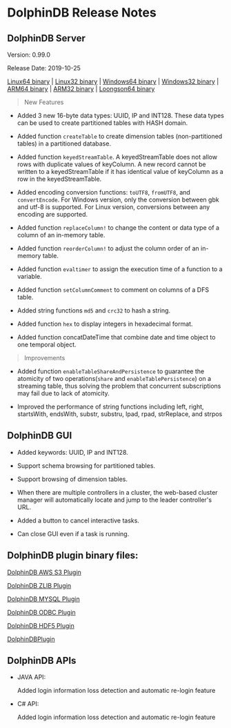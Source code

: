# DolphinDB Release Notes

## DolphinDB Server

Version: 0.99.0

Release Date: 2019-10-25

[Linux64 binary](http://www.dolphindb.com/downloads/DolphinDB_Linux64_V0.99.0.zip) | 
[Linux32 binary](http://www.dolphindb.com/downloads/DolphinDB_Linux32_V0.99.0.zip) | [Windows64 binary](http://www.dolphindb.com/downloads/DolphinDB_Win64_V0.99.0.zip) | 
[Windows32 binary](http://www.dolphindb.com/downloads/DolphinDB_Win32_V0.99.0.zip) | 
[ARM64 binary](http://www.dolphindb.com/downloads/DolphinDB_ARM64_V0.99.0.zip) | 
[ARM32 binary](http://www.dolphindb.com/downloads/DolphinDB_ARM32_V0.99.0.zip) | [Loongson64 binary](http://www.dolphindb.com/downloads/DolphinDB_Loongson64_V0.97.0.zip) 


> New Features

* Added 3 new 16-byte data types: UUID, IP and INT128. These data types can be used to create partitioned tables with HASH domain. 

* Added function `createTable` to create dimension tables (non-partitioned tables) in a partitioned database.

* Added function `keyedStreamTable`. A keyedStreamTable does not allow rows with duplicate values of keyColumn. A new record cannot be written to a keyedStreamTable if it has identical value of keyColumn as a row in the keyedStreamTable.

* Added encoding conversion functions: `toUTF8`, `fromUTF8`, and `convertEncode`. For Windows version, only the conversion between gbk and utf-8 is supported. For Linux version, conversions between any encoding are supported.

* Added function `replaceColumn!` to change the content or data type of a column of an in-memory table.

* Added function `reorderColumn!` to adjust the column order of an in-memory table.

* Added function `evaltimer` to assign the execution time of a function to a variable.

* Added function `setColumnComment` to comment on columns of a DFS table.

* Added string functions `md5` and `crc32` to hash a string.

* Added function `hex` to display integers in hexadecimal format.

* Added function concatDateTime that combine date and time object to one temporal object.  


> Improvements

* Added function `enableTableShareAndPersistence` to guarantee the atomicity of two operations(`share` and `enableTablePersistence`) on a streaming table, thus solving the problem that concurrent subscriptions may fail due to lack of atomicity.

* Improved the performance of string functions including left, right, startsWith, endsWith, substr, substru, lpad, rpad, strReplace, and strpos


## DolphinDB GUI

* Added keywords: UUID, IP and INT128.

* Support schema browsing for partitioned tables.

* Support browsing of dimension tables.

* When there are multiple controllers in a cluster, the web-based cluster manager will automatically locate and jump to the leader controller's URL.

* Added a button to cancel interactive tasks.

* Can close GUI even if a task is running.

## DolphinDB plugin binary files:

[DolphinDB AWS S3 Plugin](http://www.dolphindb.com/downloads/AWSS3_V0.99.0.zip)

[DolphinDB ZLIB Plugin](http://www.dolphindb.com/downloads/ZLIB_V0.99.0.zip)

[DolphinDB MYSQL Plugin](http://www.dolphindb.com/downloads/MYSQL_V0.99.0.zip)

[DolphinDB ODBC Plugin](http://www.dolphindb.com/downloads/ODBC_V0.99.0.zip)

[DolphinDB HDF5 Plugin](http://www.dolphindb.com/downloads/HDF5_V0.99.0.zip)

[DolphinDBPlugin](https://github.com/dolphindb/release/raw/master/0.99/DolphinDB_Plugin_V0.99.0_src.zip)

## DolphinDB APIs

* JAVA API:

    Added login information loss detection and automatic re-login feature

* C# API:
 
    Added login information loss detection and automatic re-login feature

